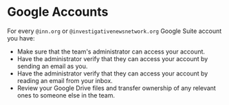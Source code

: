 # Google Accounts

For every `@inn.org` or `@investigativenewsnetwork.org` Google Suite account you have:

- Make sure that the team's administrator can access your account.
- Have the administrator verify that they can access your account by sending an email as you.
- Have the administrator verify that they can access your account by reading an email from your inbox.
- Review your Google Drive files and transfer ownership of any relevant ones to someone else in the team.

